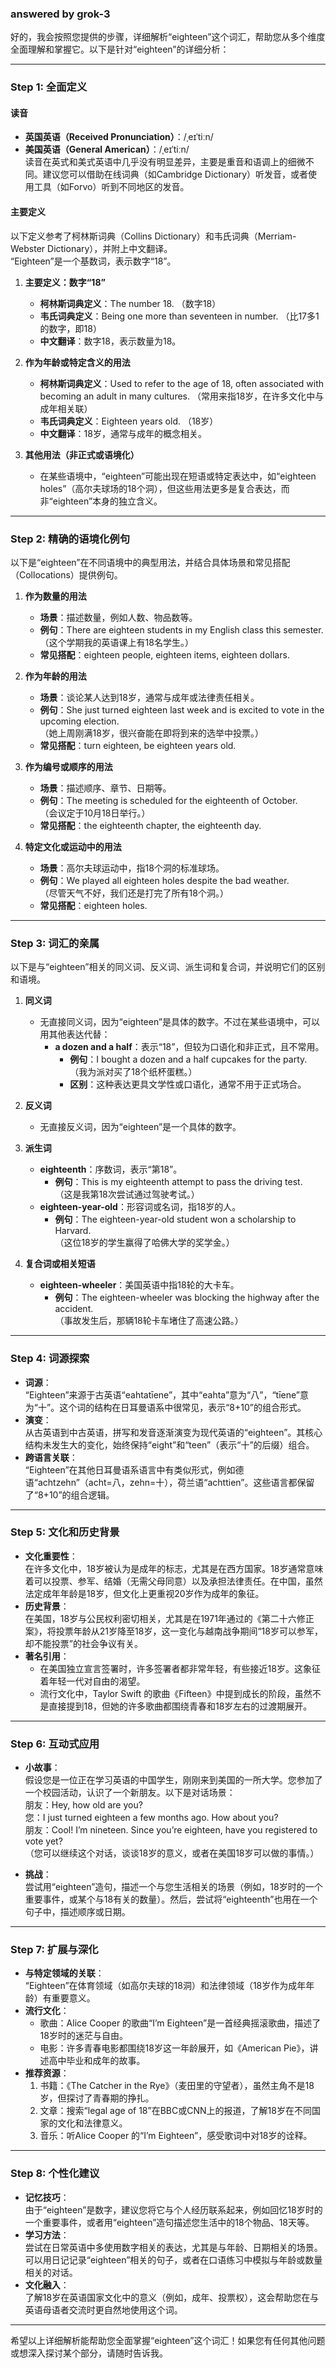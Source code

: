 ### answered by grok-3
好的，我会按照您提供的步骤，详细解析“eighteen”这个词汇，帮助您从多个维度全面理解和掌握它。以下是针对“eighteen”的详细分析：

---

### Step 1: 全面定义
#### 读音
- **英国英语（Received Pronunciation）**：/ˌeɪˈtiːn/  
- **美国英语（General American）**：/ˌeɪˈtiːn/  
读音在英式和美式英语中几乎没有明显差异，主要是重音和语调上的细微不同。建议您可以借助在线词典（如Cambridge Dictionary）听发音，或者使用工具（如Forvo）听到不同地区的发音。

#### 主要定义
以下定义参考了柯林斯词典（Collins Dictionary）和韦氏词典（Merriam-Webster Dictionary），并附上中文翻译。  
“Eighteen”是一个基数词，表示数字“18”。

1. **主要定义：数字“18”**
   - **柯林斯词典定义**：The number 18. （数字18）
   - **韦氏词典定义**：Being one more than seventeen in number. （比17多1的数字，即18）
   - **中文翻译**：数字18，表示数量为18。

2. **作为年龄或特定含义的用法**
   - **柯林斯词典定义**：Used to refer to the age of 18, often associated with becoming an adult in many cultures. （常用来指18岁，在许多文化中与成年相关联）
   - **韦氏词典定义**：Eighteen years old. （18岁）
   - **中文翻译**：18岁，通常与成年的概念相关。

3. **其他用法（非正式或语境化）**
   - 在某些语境中，“eighteen”可能出现在短语或特定表达中，如“eighteen holes”（高尔夫球场的18个洞），但这些用法更多是复合表达，而非“eighteen”本身的独立含义。

---

### Step 2: 精确的语境化例句
以下是“eighteen”在不同语境中的典型用法，并结合具体场景和常见搭配（Collocations）提供例句。

1. **作为数量的用法**
   - **场景**：描述数量，例如人数、物品数等。
   - **例句**：There are eighteen students in my English class this semester.  
     （这个学期我的英语课上有18名学生。）
   - **常见搭配**：eighteen people, eighteen items, eighteen dollars.

2. **作为年龄的用法**
   - **场景**：谈论某人达到18岁，通常与成年或法律责任相关。
   - **例句**：She just turned eighteen last week and is excited to vote in the upcoming election.  
     （她上周刚满18岁，很兴奋能在即将到来的选举中投票。）
   - **常见搭配**：turn eighteen, be eighteen years old.

3. **作为编号或顺序的用法**
   - **场景**：描述顺序、章节、日期等。
   - **例句**：The meeting is scheduled for the eighteenth of October.  
     （会议定于10月18日举行。）
   - **常见搭配**：the eighteenth chapter, the eighteenth day.

4. **特定文化或运动中的用法**
   - **场景**：高尔夫球运动中，指18个洞的标准球场。
   - **例句**：We played all eighteen holes despite the bad weather.  
     （尽管天气不好，我们还是打完了所有18个洞。）
   - **常见搭配**：eighteen holes.

---

### Step 3: 词汇的亲属
以下是与“eighteen”相关的同义词、反义词、派生词和复合词，并说明它们的区别和语境。

1. **同义词**
   - 无直接同义词，因为“eighteen”是具体的数字。不过在某些语境中，可以用其他表达代替：
     - **a dozen and a half**：表示“18”，但较为口语化和非正式，且不常用。
       - **例句**：I bought a dozen and a half cupcakes for the party.  
         （我为派对买了18个纸杯蛋糕。）
       - **区别**：这种表达更具文学性或口语化，通常不用于正式场合。

2. **反义词**
   - 无直接反义词，因为“eighteen”是一个具体的数字。

3. **派生词**
   - **eighteenth**：序数词，表示“第18”。
     - **例句**：This is my eighteenth attempt to pass the driving test.  
       （这是我第18次尝试通过驾驶考试。）
   - **eighteen-year-old**：形容词或名词，指18岁的人。
     - **例句**：The eighteen-year-old student won a scholarship to Harvard.  
       （这位18岁的学生赢得了哈佛大学的奖学金。）

4. **复合词或相关短语**
   - **eighteen-wheeler**：美国英语中指18轮的大卡车。
     - **例句**：The eighteen-wheeler was blocking the highway after the accident.  
       （事故发生后，那辆18轮卡车堵住了高速公路。）

---

### Step 4: 词源探索
- **词源**：  
  “Eighteen”来源于古英语“eahtatīene”，其中“eahta”意为“八”，“tīene”意为“十”。这个词的结构在日耳曼语系中很常见，表示“8+10”的组合形式。
- **演变**：  
  从古英语到中古英语，拼写和发音逐渐演变为现代英语的“eighteen”。其核心结构未发生大的变化，始终保持“eight”和“teen”（表示“十”的后缀）组合。
- **跨语言关联**：  
  “Eighteen”在其他日耳曼语系语言中有类似形式，例如德语“achtzehn”（acht=八，zehn=十），荷兰语“achttien”。这些语言都保留了“8+10”的组合逻辑。

---

### Step 5: 文化和历史背景
- **文化重要性**：  
  在许多文化中，18岁被认为是成年的标志，尤其是在西方国家。18岁通常意味着可以投票、参军、结婚（无需父母同意）以及承担法律责任。在中国，虽然法定成年年龄是18岁，但文化上更重视20岁作为成年的象征。
- **历史背景**：  
  在美国，18岁与公民权利密切相关，尤其是在1971年通过的《第二十六修正案》，将投票年龄从21岁降至18岁，这一变化与越南战争期间“18岁可以参军，却不能投票”的社会争议有关。
- **著名引用**：  
  - 在美国独立宣言签署时，许多签署者都非常年轻，有些接近18岁。这象征着年轻一代对自由的渴望。
  - 流行文化中，Taylor Swift 的歌曲《Fifteen》中提到成长的阶段，虽然不是直接提到18，但她的许多歌曲都围绕青春和18岁左右的过渡期展开。

---

### Step 6: 互动式应用
- **小故事**：  
  假设您是一位正在学习英语的中国学生，刚刚来到美国的一所大学。您参加了一个校园活动，认识了一个新朋友。以下是对话场景：  
  朋友：Hey, how old are you?  
  您：I just turned eighteen a few months ago. How about you?  
  朋友：Cool! I’m nineteen. Since you’re eighteen, have you registered to vote yet?  
  （您可以继续这个对话，谈谈18岁的意义，或者在美国18岁可以做的事情。）

- **挑战**：  
  尝试用“eighteen”造句，描述一个与您生活相关的场景（例如，18岁时的一个重要事件，或某个与18有关的数量）。然后，尝试将“eighteenth”也用在一个句子中，描述顺序或日期。

---

### Step 7: 扩展与深化
- **与特定领域的关联**：  
  “Eighteen”在体育领域（如高尔夫球的18洞）和法律领域（18岁作为成年年龄）有重要意义。
- **流行文化**：  
  - 歌曲：Alice Cooper 的歌曲“I’m Eighteen”是一首经典摇滚歌曲，描述了18岁时的迷茫与自由。
  - 电影：许多青春电影都围绕18岁这一年龄展开，如《American Pie》，讲述高中毕业和成年的故事。
- **推荐资源**：  
  1. 书籍：《The Catcher in the Rye》（麦田里的守望者），虽然主角不是18岁，但探讨了青春期的挣扎。
  2. 文章：搜索“legal age of 18”在BBC或CNN上的报道，了解18岁在不同国家的文化和法律意义。
  3. 音乐：听Alice Cooper 的“I’m Eighteen”，感受歌词中对18岁的诠释。

---

### Step 8: 个性化建议
- **记忆技巧**：  
  由于“eighteen”是数字，建议您将它与个人经历联系起来，例如回忆18岁时的一个重要事件，或者用“eighteen”造句描述您生活中的18个物品、18天等。
- **学习方法**：  
  尝试在日常英语中多使用数字相关的表达，尤其是与年龄、日期相关的场景。可以用日记记录“eighteen”相关的句子，或者在口语练习中模拟与年龄或数量相关的对话。
- **文化融入**：  
  了解18岁在英语国家文化中的意义（例如，成年、投票权），这会帮助您在与英语母语者交流时更自然地使用这个词。

---

希望以上详细解析能帮助您全面掌握“eighteen”这个词汇！如果您有任何其他问题或想深入探讨某个部分，请随时告诉我。